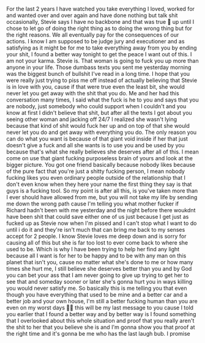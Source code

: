 ﻿For the last 2 years I have watched you take everything I loved, worked for and wanted over and over again and have done nothing but talk shit occasionally, Stevie says I have no backbone and that was true 💯 up until I chose to let go of doing the right thing as to doing the wrong thing but for the right reasons. We all eventually pay for the consequences of our actions. I know I am supposed to be judge jury and executioner and as satisfying as it might be for me to take everything away from you by ending your shit, I found a better way tonight to get the peace I want out of this. I am not your karma. Stevie is. That woman is going to fuck you up more than anyone in your life. Those dumbass texts you sent me yesterday morning was the biggest bunch of bullshit I've read in a long time. I hope that you were really just trying to piss me off instead of actually believing that Stevie is in love with you, cause if that were true even the least bit, she would never let you get away with the shit that you do. Me and her had this conversation many times, I said what the fuck is he to you and says that you are nobody, just somebody who could support when I couldn't and you know at first I didn't believe that shit,  but after all the texts I got about you seeing other woman and jacking off 24/7 I realized she wasn't lying because that kind of shit would fuck her up and on top of that she would never let you do and get away with everything you do. The only reason you can do what you want is because of that giant void inside if her that just doesn't give a fuck and all she wants is to use you and be used by you because that's what she really believes she deserves after all of this. I mean come on use that giant fucking purposeless brain of yours and look at the bigger picture. You got one friend basically because nobody likes because of the pure fact that you're just a shitty fucking person, I mean nobody fucking likes you even ordinary people outside of the relationship that I don't even know when they here your name the first thing they say is that guys is a fucking tool. So my point is after all this, is you've taken more than I ever should have allowed from me, but you will not take my life by sending me down the wrong path cause I'm telling you what mother fucker if Richard hadn't been with me yesterday and the night before there woukdnt have been shit that could save either one of us just because I get just as fucked up as Stevie now when I'm pissed and I can't stop what I want to do until i do it and they're isn't much that can bring me back to my senses accept for 2 people. I know Stevie loves me deep down and is sorry for causing all of this but she is far too lost to ever come back to where she used to be. Which is why I have been trying to help her find any light because all I want is for her to be happy and to be with any man on this planet that isn't you, cause no matter what she's done to me or how many times she hurt me, I still believe she deserves better than you and by God you can bet your ass that I am never going to give up trying to get her to see that and someday sooner or later she's gonna hurt you in ways killing you would never satisfy me. So basically this is me telling you that even though you have everything that used to be mine and a better car and a better job and your own house, I'm still a better fucking human than you are even on my worst days 🖕🖕 this will be my last message to you cause I told you earlier that I found a better way and by better way is I found something that I overlooked about this whole situation and proof that you really aren't the shit to her that you believe she is and I'm gonna show you that proof at the right time and it's gonna be me who has the last laugh bub. I promise
